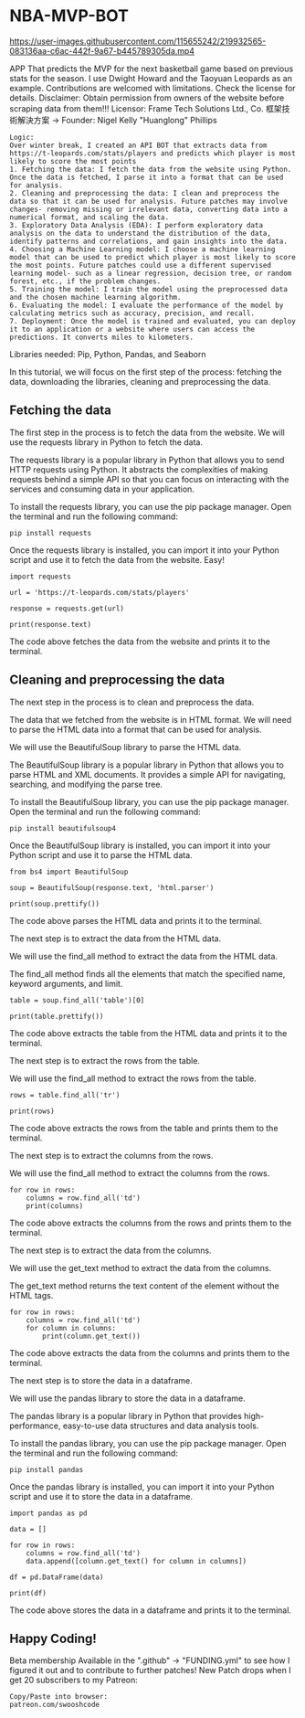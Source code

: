 # NBA-MVP-BOT

https://user-images.githubusercontent.com/115655242/219932565-083136aa-c6ac-442f-9a67-b445789305da.mp4

APP That predicts the MVP for the next basketball game based on previous stats for the season. I use Dwight Howard and the Taoyuan Leopards as an example. Contributions are welcomed with limitations. Check the license for details.
Disclaimer: Obtain permission from owners of the website before scraping data from them!!! 
Licensor: Frame Tech Solutions Ltd., Co. 框架技術解決方案
-> Founder: Nigel Kelly "Huanglong" Phillips
````
Logic:
Over winter break, I created an API BOT that extracts data from https://t-leopards.com/stats/players and predicts which player is most likely to score the most points
1. Fetching the data: I fetch the data from the website using Python. Once the data is fetched, I parse it into a format that can be used for analysis.
2. Cleaning and preprocessing the data: I clean and preprocess the data so that it can be used for analysis. Future patches may involve changes- removing missing or irrelevant data, converting data into a numerical format, and scaling the data.
3. Exploratory Data Analysis (EDA): I perform exploratory data analysis on the data to understand the distribution of the data, identify patterns and correlations, and gain insights into the data.
4. Choosing a Machine Learning model: I choose a machine learning model that can be used to predict which player is most likely to score the most points. Future patches could use a different supervised learning model- such as a linear regression, decision tree, or random forest, etc., if the problem changes.
5. Training the model: I train the model using the preprocessed data and the chosen machine learning algorithm.
6. Evaluating the model: I evaluate the performance of the model by calculating metrics such as accuracy, precision, and recall.
7. Deployment: Once the model is trained and evaluated, you can deploy it to an application or a website where users can access the predictions. It converts miles to kilometers.
````
Libraries needed: 
Pip, Python, Pandas, and Seaborn

In this tutorial, we will focus on the first step of the process: fetching the data, downloading the libraries, cleaning and preprocessing the data.

## Fetching the data

The first step in the process is to fetch the data from the website. We will use the requests library in Python to fetch the data.

The requests library is a popular library in Python that allows you to send HTTP requests using Python. It abstracts the complexities of making requests behind a simple API so that you can focus on interacting with the services and consuming data in your application.

To install the requests library, you can use the pip package manager. Open the terminal and run the following command:

```
pip install requests
```

Once the requests library is installed, you can import it into your Python script and use it to fetch the data from the website. Easy!

```
import requests

url = 'https://t-leopards.com/stats/players'

response = requests.get(url)

print(response.text)
```

The code above fetches the data from the website and prints it to the terminal.

## Cleaning and preprocessing the data

The next step in the process is to clean and preprocess the data.

The data that we fetched from the website is in HTML format. We will need to parse the HTML data into a format that can be used for analysis.

We will use the BeautifulSoup library to parse the HTML data.

The BeautifulSoup library is a popular library in Python that allows you to parse HTML and XML documents. It provides a simple API for navigating, searching, and modifying the parse tree.

To install the BeautifulSoup library, you can use the pip package manager. Open the terminal and run the following command:

```
pip install beautifulsoup4
```

Once the BeautifulSoup library is installed, you can import it into your Python script and use it to parse the HTML data.

```
from bs4 import BeautifulSoup

soup = BeautifulSoup(response.text, 'html.parser')

print(soup.prettify())
```

The code above parses the HTML data and prints it to the terminal.

The next step is to extract the data from the HTML data.

We will use the find_all method to extract the data from the HTML data.

The find_all method finds all the elements that match the specified name, keyword arguments, and limit.

```
table = soup.find_all('table')[0]

print(table.prettify())
```

The code above extracts the table from the HTML data and prints it to the terminal.

The next step is to extract the rows from the table.

We will use the find_all method to extract the rows from the table.

```
rows = table.find_all('tr')

print(rows)
```

The code above extracts the rows from the table and prints them to the terminal.

The next step is to extract the columns from the rows.

We will use the find_all method to extract the columns from the rows.

```
for row in rows:
    columns = row.find_all('td')
    print(columns)
```

The code above extracts the columns from the rows and prints them to the terminal.

The next step is to extract the data from the columns.

We will use the get_text method to extract the data from the columns.

The get_text method returns the text content of the element without the HTML tags.

```
for row in rows:
    columns = row.find_all('td')
    for column in columns:
        print(column.get_text())
```

The code above extracts the data from the columns and prints them to the terminal.

The next step is to store the data in a dataframe.

We will use the pandas library to store the data in a dataframe.

The pandas library is a popular library in Python that provides high-performance, easy-to-use data structures and data analysis tools.

To install the pandas library, you can use the pip package manager. Open the terminal and run the following command:

```
pip install pandas
```

Once the pandas library is installed, you can import it into your Python script and use it to store the data in a dataframe.

```
import pandas as pd

data = []

for row in rows:
    columns = row.find_all('td')
    data.append([column.get_text() for column in columns])

df = pd.DataFrame(data)

print(df)
```

The code above stores the data in a dataframe and prints it to the terminal.

## Happy Coding! 

Beta membership Available in the ".github" -> "FUNDING.yml" to see how I figured it out and to contribute to further patches!
New Patch drops when I get 20 subscribers to my Patreon: 
````
Copy/Paste into browser:
patreon.com/swooshcode
````
